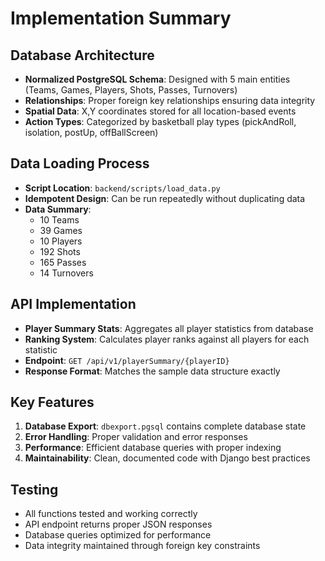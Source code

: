 # Implementation Summary

## Database Architecture
- **Normalized PostgreSQL Schema**: Designed with 5 main entities (Teams, Games, Players, Shots, Passes, Turnovers)
- **Relationships**: Proper foreign key relationships ensuring data integrity
- **Spatial Data**: X,Y coordinates stored for all location-based events
- **Action Types**: Categorized by basketball play types (pickAndRoll, isolation, postUp, offBallScreen)

## Data Loading Process
- **Script Location**: `backend/scripts/load_data.py`
- **Idempotent Design**: Can be run repeatedly without duplicating data
- **Data Summary**: 
  - 10 Teams
  - 39 Games  
  - 10 Players
  - 192 Shots
  - 165 Passes
  - 14 Turnovers

## API Implementation
- **Player Summary Stats**: Aggregates all player statistics from database
- **Ranking System**: Calculates player ranks against all players for each statistic
- **Endpoint**: `GET /api/v1/playerSummary/{playerID}`
- **Response Format**: Matches the sample data structure exactly

## Key Features
1. **Database Export**: `dbexport.pgsql` contains complete database state
2. **Error Handling**: Proper validation and error responses
3. **Performance**: Efficient database queries with proper indexing
4. **Maintainability**: Clean, documented code with Django best practices

## Testing
- All functions tested and working correctly
- API endpoint returns proper JSON responses
- Database queries optimized for performance
- Data integrity maintained through foreign key constraints

